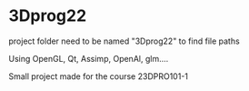 # 3Dprog22

project folder need to be named "3Dprog22" to find file paths

Using OpenGL, Qt, Assimp, OpenAl, glm....

Small project made for the course 23DPRO101-1
